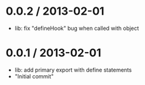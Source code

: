 
0.0.2 / 2013-02-01 
==================

  * lib: fix "defineHook" bug when called with object

0.0.1 / 2013-02-01 
==================

  * lib: add primary export with define statements
  * "Initial commit"
